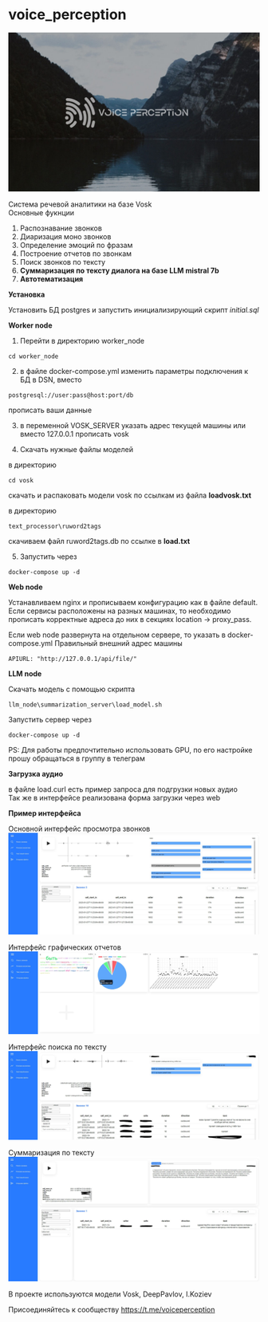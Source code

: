 # voice_perception
![Alt text](https://github.com/bogdal1993/voice_perception/blob/main/Annotation%202023-08-29%20210405.jpg?raw=true "Основной интерфейс")

Система речевой аналитики на базе Vosk  
Основные фукнции
1. Распознавание звонков
2. Диаризация моно звонков
3. Определение эмоций по фразам
4. Построение отчетов по звонкам
5. Поиск звонков по тексту
6. **Суммаризация по тексту диалога на базе LLM mistral 7b**
7. **Автотематизация**

**Установка**

Установить БД postgres и запустить инициализирующий скрипт *initial.sql*

**Worker node**


1. Перейти в директорию worker_node
```
cd worker_node
```
2. в файле docker-compose.yml изменить параметры подключения к БД в DSN, вместо 
```
postgresql://user:pass@host:port/db
```
прописать ваши данные  


3. в переменной VOSK_SERVER указать адрес текущей машины или вместо 127.0.0.1 прописать vosk  

4. Скачать нужные файлы моделей

в директорию 
```
cd vosk 
```
скачать и распаковать модели vosk по ссылкам из файла **loadvosk.txt**  


в директорию 
```
text_processor\ruword2tags
```
скачиваем файл ruword2tags.db по ссылке в **load.txt**  

5. Запустить через 
```
docker-compose up -d
```

**Web node**  


Устанавливаем nginx и прописываем конфигурацию как в файле default. Если сервисы расположены на разных машинах, то необходимо прописать корректные адреса до них в секциях location -> proxy_pass.


Если web node развернута на отдельном сервере, то указать в docker-compose.yml Правильный внешний адрес машины
```
APIURL: "http://127.0.0.1/api/file/"
```

**LLM node**  

Скачать модель с помощью скрипта
```
llm_node\summarization_server\load_model.sh
```
Запустить сервер через 
```
docker-compose up -d
```
PS: Для работы предпочтительно использовать GPU, по его настройке прошу обращаться в группу в телеграм

**Загрузка аудио**

в файле load.curl есть пример запроса для подгрузки новых аудио  
Так же в интерфейсе реализована форма загрузки через web

**Пример интерфейса**

Основной интерфейс просмотра звонков
![Alt text](https://github.com/bogdal1993/voice_perception/blob/main/Annotation%202023-04-30%20143825.jpg?raw=true "Основной интерфейс")


Интерфейс графических отчетов
![Alt text](https://github.com/bogdal1993/voice_perception/blob/main/Annotation%202023-04-30%20143822.jpg?raw=true "Интерфейс графических отчетов")


Интерфейс поиска по тексту
![Alt text](https://github.com/bogdal1993/voice_perception/blob/main/Annotation%202023-04-30%20143821.jpg?raw=true "Интерфейс поиска по тексту")

Суммаризация по тексту
![Alt text](https://github.com/bogdal1993/voice_perception/blob/main/summarize.JPG?raw=true "Суммаризация по тексту")


В проекте используются модели Vosk, DeepPavlov, I.Koziev


Присоединяйтесь к сообществу https://t.me/voiceperception
